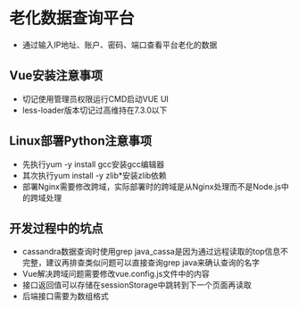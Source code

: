 # 老化数据查询平台
* 通过输入IP地址、账户、密码、端口查看平台老化的数据
## Vue安装注意事项
* 切记使用管理员权限运行CMD启动VUE UI
* less-loader版本切记过高维持在7.3.0以下
## Linux部署Python注意事项
* 先执行yum -y install gcc安装gcc编辑器
* 其次执行yum install -y zlib*安装zlib依赖
* 部署Nginx需要修改跨域，实际部署时的跨域是从Nginx处理而不是Node.js中的跨域处理
## 开发过程中的坑点
* cassandra数据查询时使用grep java_cassa是因为通过远程读取的top信息不完整，建议再排查类似问题可以直接查询grep java来确认查询的名字
* Vue解决跨域问题需要修改vue.config.js文件中的内容
* 接口返回值可以存储在sessionStorage中跳转到下一个页面再读取
* 后端接口需要为数组格式
